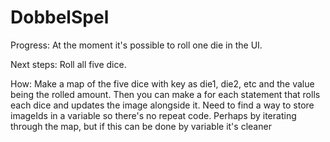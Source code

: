 # DobbelSpel

Progress:
At the moment it's possible to roll one die in the UI. 

Next steps:
Roll all five dice.

How: 
Make a map of the five dice with key as die1, die2, etc and the value being the rolled amount.
Then you can make a for each statement that rolls each dice and updates the image alongside it. 
Need to find a way to store imageIds in a variable so there's no repeat code. Perhaps by iterating through the map, but if this can be done by variable it's cleaner